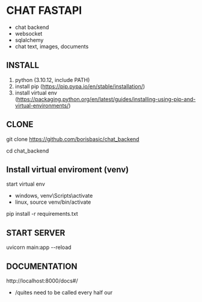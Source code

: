 # CHAT FASTAPI
 - chat backend
 - websocket
 - sqlalchemy
 - chat text, images, documents

## INSTALL

1) python (3.10.12, include PATH)
2) install pip (https://pip.pypa.io/en/stable/installation/)
3) install virtual env (https://packaging.python.org/en/latest/guides/installing-using-pip-and-virtual-environments/)

## CLONE

git clone https://github.com/borisbasic/chat_backend

cd chat_backend

## Install virtual enviroment (venv)

start virtual env 
 - windows, venv\Scripts\activate
 - linux, source venv/bin/activate

pip install -r requirements.txt

## START SERVER

uvicorn main:app --reload

## DOCUMENTATION

http://localhost:8000/docs#/


 - /quites need to be called every half our
 